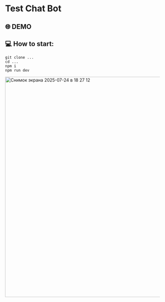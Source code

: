 # Test Chat Bot

## 🌐 DEMO

## 💻 How to start:

```
git clone ...
cd ...
npm i
npm run dev
```


<img width="1049" height="719" alt="Снимок экрана 2025-07-24 в 18 27 12" src="https://github.com/user-attachments/assets/50ebd19d-f2ec-402b-82ac-ca938544dc5c" />
